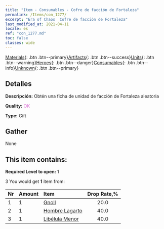 ```yaml
---
title: "Item - Consumables - Cofre de facción de Fortaleza"
permalink: /Items/con_1277/
excerpt: "Era of Chaos  Cofre de facción de Fortaleza"
last_modified_at: 2021-04-11
locale: es
ref: "con_1277.md"
toc: false
classes: wide
---
```

 [Materials](/es/Items/){: .btn .btn--primary}[Artifacts](/es/Items/Artifacts/){: .btn .btn--success}[Units](/es/Items/Units/){: .btn .btn--warning}[Heroes](/es/Items/Heroes/){: .btn .btn--danger}[Consumables](/es/Items/Consumables/){: .btn .btn--info}[Unknown](/es/Items/Unknown/){: .btn .btn--primary}

## Detalles
 **Descripción:** Obtén una ficha de unidad de facción de Fortaleza aleatoria

 **Quality:** <span style="color: #DA70D6">OK</span>

 **Type:** Gift

## Gather

  None

## This item contains:

 **Required Level to open:** 1

 3 You would get **1** item  from:

  | Nr | Amount |     Item    | Drop Rate,% |
  |:---|:-------|:------------|:---------:|
  | 1 | 1 | [Gnoll](/es/Items/unt_253/) | 20.0 | 
  | 2 | 1 | [Hombre Lagarto](/es/Items/unt_254/) | 40.0 | 
  | 3 | 1 | [Libélula Menor](/es/Items/unt_255/) | 40.0 | 
